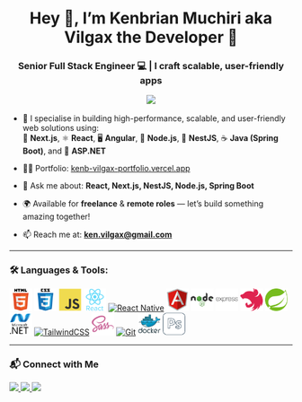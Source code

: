 <h1 align="center">Hey 👋, I’m Kenbrian Muchiri aka Vilgax the Developer 🚀</h1>
<h3 align="center">Senior Full Stack Engineer 💻 | I craft scalable, user-friendly apps</h3>

<div align="center">
  <a href="https://github.com/vilgaxDev">
    <img height="180em" src="https://github-readme-stats.vercel.app/api/top-langs/?username=vilgaxDev&layout=compact&langs_count=7&theme=tokyonight"/>
  </a>
</div>

- 🚀 I specialise in building high-performance, scalable, and user-friendly web solutions using:  
  🚀 **Next.js**, ⚛️ **React**, 🖥️ **Angular**, 🔴 **Node.js**, 🎯 **NestJS**, ☕ **Java (Spring Boot)**, and 🧩 **ASP.NET**

- 👨‍💻 Portfolio: [kenb-vilgax-portfolio.vercel.app](https://kenb-vilgax-portfolio.vercel.app/)

- 💬 Ask me about: **React, Next.js, NestJS, Node.js, Spring Boot**

- 🌍 Available for **freelance** & **remote roles** — let’s build something amazing together!

- 📫 Reach me at: **ken.vilgax@gmail.com**

---

<h3 align="left">🛠️ Languages & Tools:</h3>
<p align="left">
  <a href="https://developer.mozilla.org/en-US/docs/Web/HTML" target="_blank"><img src="https://raw.githubusercontent.com/devicons/devicon/master/icons/html5/html5-original-wordmark.svg" alt="HTML5" width="40" height="40"/></a>
  <a href="https://www.w3schools.com/css/" target="_blank"><img src="https://raw.githubusercontent.com/devicons/devicon/master/icons/css3/css3-original-wordmark.svg" alt="CSS3" width="40" height="40"/></a>
  <a href="https://developer.mozilla.org/en-US/docs/Web/JavaScript" target="_blank"><img src="https://raw.githubusercontent.com/devicons/devicon/master/icons/javascript/javascript-original.svg" alt="JavaScript" width="40" height="40"/></a>
  <a href="https://reactjs.org/" target="_blank"><img src="https://raw.githubusercontent.com/devicons/devicon/master/icons/react/react-original-wordmark.svg" alt="React" width="40" height="40"/></a>
  <a href="https://reactnative.dev/" target="_blank"><img src="https://reactnative.dev/img/header_logo.svg" alt="React Native" width="40" height="40"/></a>
  <a href="https://angular.io/" target="_blank"><img src="https://raw.githubusercontent.com/devicons/devicon/master/icons/angularjs/angularjs-original.svg" alt="Angular" width="40" height="40"/></a>
  <a href="https://nodejs.org" target="_blank"><img src="https://raw.githubusercontent.com/devicons/devicon/master/icons/nodejs/nodejs-original-wordmark.svg" alt="NodeJS" width="40" height="40"/></a>
  <a href="https://expressjs.com" target="_blank"><img src="https://raw.githubusercontent.com/devicons/devicon/master/icons/express/express-original-wordmark.svg" alt="ExpressJS" width="40" height="40"/></a>
  <a href="https://nestjs.com/" target="_blank"><img src="https://raw.githubusercontent.com/devicons/devicon/master/icons/nestjs/nestjs-plain.svg" alt="NestJS" width="40" height="40"/></a>
  <a href="https://spring.io/projects/spring-boot" target="_blank"><img src="https://raw.githubusercontent.com/devicons/devicon/master/icons/spring/spring-original.svg" alt="Spring Boot" width="40" height="40"/></a>
  <a href="https://dotnet.microsoft.com/" target="_blank"><img src="https://raw.githubusercontent.com/devicons/devicon/master/icons/dot-net/dot-net-original-wordmark.svg" alt=".NET" width="40" height="40"/></a>
  <a href="https://tailwindcss.com/" target="_blank"><img src="https://www.vectorlogo.zone/logos/tailwindcss/tailwindcss-icon.svg" alt="TailwindCSS" width="40" height="40"/></a>
  <a href="https://sass-lang.com" target="_blank"><img src="https://raw.githubusercontent.com/devicons/devicon/master/icons/sass/sass-original.svg" alt="SASS" width="40" height="40"/></a>
  <a href="https://git-scm.com/" target="_blank"><img src="https://www.vectorlogo.zone/logos/git-scm/git-scm-icon.svg" alt="Git" width="40" height="40"/></a>
  <a href="https://www.docker.com/" target="_blank"><img src="https://raw.githubusercontent.com/devicons/devicon/master/icons/docker/docker-original-wordmark.svg" alt="Docker" width="40" height="40"/></a>
  <a href="https://www.photoshop.com/" target="_blank"><img src="https://raw.githubusercontent.com/devicons/devicon/master/icons/photoshop/photoshop-line.svg" alt="Photoshop" width="40" height="40"/></a>
</p>

---

<h3>📬 Connect with Me</h3>
<p>
  <a href="mailto:ken.vilgax@gmail.com">
    <img src="https://img.shields.io/badge/Email-D14836?style=for-the-badge&logo=gmail&logoColor=white">
  </a>
  <a href="https://www.linkedin.com/in/kenbrian-muchiri/" target="_blank">
    <img src="https://img.shields.io/badge/LinkedIn-0077B5?style=for-the-badge&logo=linkedin&logoColor=white">
  </a>
  <a href="https://kenb-vilgax-portfolio.vercel.app/" target="_blank">
    <img src="https://img.shields.io/badge/Portfolio-000?style=for-the-badge&logo=vercel&logoColor=white">
  </a>
</p>
